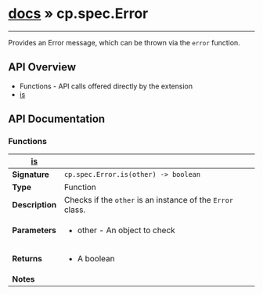 # [docs](index.md) » cp.spec.Error
---

Provides an Error message, which can be thrown via the `error` function.

## API Overview
* Functions - API calls offered directly by the extension
 * [is](#is)

## API Documentation

### Functions

| [is](#is)         |                                                                                     |
| --------------------------------------------|-------------------------------------------------------------------------------------|
| **Signature**                               | `cp.spec.Error.is(other) -> boolean`                                                                    |
| **Type**                                    | Function                                                                     |
| **Description**                             | Checks if the `other` is an instance of the `Error` class.                                                                     |
| **Parameters**                              | <ul><li>other - An object to check</li></ul> |
| **Returns**                                 | <ul><li>A boolean</li></ul>          |
| **Notes**                                   | <ul></ul>                |

